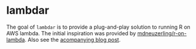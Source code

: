 # lambdar

<!-- badges: start -->
<!-- badges: end -->

The goal of `lambdar` is to provide a plug-and-play solution to running R on AWS lambda. The initial
inspiration was provided by [mdneuzerling/r-on-lambda](https://github.com/mdneuzerling/r-on-lambda).
Also see the 
[acompanying blog post](https://mdneuzerling.com/post/r-on-aws-lambda-with-containers/).

